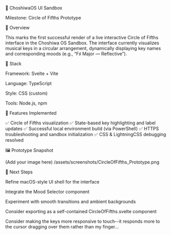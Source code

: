 🎨 ChoshiwaOS UI Sandbox

Milestone: Circle of Fifths Prototype

🧭 Overview

This marks the first successful render of a live interactive Circle of Fifths interface in the Choshiwa OS Sandbox.
The interface currently visualizes musical keys in a circular arrangement, dynamically displaying key names and corresponding moods (e.g., “F♯ Major — Reflective”).

🧱 Stack

Framework: Svelte + Vite

Language: TypeScript

Style: CSS (custom)

Tools: Node.js, npm

🧩 Features Implemented

✅ Circle of Fifths visualization
✅ State-based key highlighting and label updates
✅ Successful local environment build (via PowerShell)
✅ HTTPS troubleshooting and sandbox initialization
✅ CSS & LightningCSS debugging resolved

🖼️ Prototype Snapshot

(Add your image here)
/assets/screenshots/CircleOfFifths_Prototype.png

🧠 Next Steps

Refine macOS-style UI shell for the interface

Integrate the Mood Selector component

Experiment with smooth transitions and ambient backgrounds

Consider exporting as a self-contained CircleOfFifths.svelte component

Consider making the keys more responsive to touch--it responds more to the cursor dragging over them rather than my finger...
